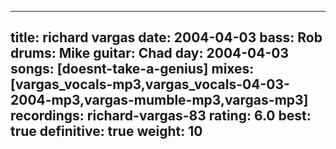 
---
title: richard vargas
date: 2004-04-03
bass:	Rob
drums:	Mike
guitar:	Chad
day: 2004-04-03
songs: [doesnt-take-a-genius]
mixes: [vargas_vocals-mp3,vargas_vocals-04-03-2004-mp3,vargas-mumble-mp3,vargas-mp3]
recordings: richard-vargas-83
rating: 6.0
best: true
definitive: true
weight: 10
---
